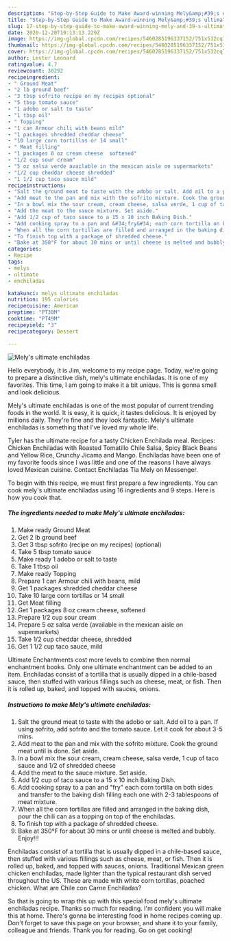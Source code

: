 ```yaml
---
description: "Step-by-Step Guide to Make Award-winning Mely&amp;#39;s ultimate enchiladas"
title: "Step-by-Step Guide to Make Award-winning Mely&amp;#39;s ultimate enchiladas"
slug: 17-step-by-step-guide-to-make-award-winning-mely-and-39-s-ultimate-enchiladas
date: 2020-12-20T19:13:13.229Z
image: https://img-global.cpcdn.com/recipes/5460285196337152/751x532cq70/melys-ultimate-enchiladas-recipe-main-photo.jpg
thumbnail: https://img-global.cpcdn.com/recipes/5460285196337152/751x532cq70/melys-ultimate-enchiladas-recipe-main-photo.jpg
cover: https://img-global.cpcdn.com/recipes/5460285196337152/751x532cq70/melys-ultimate-enchiladas-recipe-main-photo.jpg
author: Lester Leonard
ratingvalue: 4.7
reviewcount: 30292
recipeingredient:
- " Ground Meat"
- "2 lb ground beef"
- "3 tbsp sofrito recipe on my recipes optional"
- "5 tbsp tomato sauce"
- "1 adobo or salt to taste"
- "1 tbsp oil"
- " Topping"
- "1 can Armour chili with beans mild"
- "1 packages shredded cheddar cheese"
- "10 large corn tortillas or 14 small"
- " Meat filling"
- "1 packages 8 oz cream cheese  softened"
- "1/2 cup sour cream"
- "5 oz salsa verde available in the mexican aisle on supermarkets"
- "1/2 cup cheddar cheese shredded"
- "1 1/2 cup taco sauce mild"
recipeinstructions:
- "Salt the ground meat to taste with the adobo or salt. Add oil to a pan. If using sofrito, add sofrito and the tomato sauce. Let it cook for about 3-5 mins."
- "Add meat to the pan and mix with the sofrito mixture. Cook the ground meat until is done. Set aside."
- "In a bowl mix the sour cream, cream cheese, salsa verde, 1 cup of taco sauce and 1/2 of shredded cheese"
- "Add the meat to the sauce mixture. Set aside."
- "Add 1/2 cup of taco sauce to a 15 x 10 inch Baking Dish."
- "Add cooking spray to a pan and &#34;fry&#34; each corn tortilla on both sides and transfer to the baking dish filling each one with 2-3 tablespoons of meat mixture."
- "When all the corn tortillas are filled and arranged in the baking dish, pour the chili can as a topping on top of the enchiladas."
- "To finish top with a package of shredded cheese."
- "Bake at 350°F for about 30 mins or until cheese is melted and bubbly.  Enjoy!!!"
categories:
- Recipe
tags:
- melys
- ultimate
- enchiladas

katakunci: melys ultimate enchiladas 
nutrition: 195 calories
recipecuisine: American
preptime: "PT38M"
cooktime: "PT49M"
recipeyield: "3"
recipecategory: Dessert

---
```



![Mely&#39;s ultimate enchiladas](https://img-global.cpcdn.com/recipes/5460285196337152/751x532cq70/melys-ultimate-enchiladas-recipe-main-photo.jpg)

Hello everybody, it is Jim, welcome to my recipe page. Today, we're going to prepare a distinctive dish, mely&#39;s ultimate enchiladas. It is one of my favorites. This time, I am going to make it a bit unique. This is gonna smell and look delicious.

Mely&#39;s ultimate enchiladas is one of the most popular of current trending foods in the world. It is easy, it is quick, it tastes delicious. It is enjoyed by millions daily. They're fine and they look fantastic. Mely&#39;s ultimate enchiladas is something that I've loved my whole life.

Tyler has the ultimate recipe for a tasty Chicken Enchilada meal. Recipes: Chicken Enchiladas with Roasted Tomatillo Chile Salsa, Spicy Black Beans and Yellow Rice, Crunchy Jicama and Mango. Enchiladas have been one of my favorite foods since I was little and one of the reasons I have always loved Mexican cuisine. Contact Enchiladas Tia Mely on Messenger.


To begin with this recipe, we must first prepare a few ingredients. You can cook mely&#39;s ultimate enchiladas using 16 ingredients and 9 steps. Here is how you cook that.

<!--inarticleads1-->

##### The ingredients needed to make Mely&#39;s ultimate enchiladas:

1. Make ready  Ground Meat
1. Get 2 lb ground beef
1. Get 3 tbsp sofrito (recipe on my recipes) (optional)
1. Take 5 tbsp tomato sauce
1. Make ready 1 adobo or salt to taste
1. Take 1 tbsp oil
1. Make ready  Topping
1. Prepare 1 can Armour chili with beans, mild
1. Get 1 packages shredded cheddar cheese
1. Take 10 large corn tortillas or 14 small
1. Get  Meat filling
1. Get 1 packages 8 oz cream cheese,  softened
1. Prepare 1/2 cup sour cream
1. Prepare 5 oz salsa verde (available in the mexican aisle on supermarkets)
1. Take 1/2 cup cheddar cheese, shredded
1. Get 1 1/2 cup taco sauce, mild


Ultimate Enchantments cost more levels to combine then normal enchantment books. Only one ultimate enchantment can be added to an item. Enchiladas consist of a tortilla that is usually dipped in a chile-based sauce, then stuffed with various fillings such as cheese, meat, or fish. Then it is rolled up, baked, and topped with sauces, onions. 

<!--inarticleads2-->

##### Instructions to make Mely&#39;s ultimate enchiladas:

1. Salt the ground meat to taste with the adobo or salt. Add oil to a pan. If using sofrito, add sofrito and the tomato sauce. Let it cook for about 3-5 mins.
1. Add meat to the pan and mix with the sofrito mixture. Cook the ground meat until is done. Set aside.
1. In a bowl mix the sour cream, cream cheese, salsa verde, 1 cup of taco sauce and 1/2 of shredded cheese
1. Add the meat to the sauce mixture. Set aside.
1. Add 1/2 cup of taco sauce to a 15 x 10 inch Baking Dish.
1. Add cooking spray to a pan and &#34;fry&#34; each corn tortilla on both sides and transfer to the baking dish filling each one with 2-3 tablespoons of meat mixture.
1. When all the corn tortillas are filled and arranged in the baking dish, pour the chili can as a topping on top of the enchiladas.
1. To finish top with a package of shredded cheese.
1. Bake at 350°F for about 30 mins or until cheese is melted and bubbly.  Enjoy!!!


Enchiladas consist of a tortilla that is usually dipped in a chile-based sauce, then stuffed with various fillings such as cheese, meat, or fish. Then it is rolled up, baked, and topped with sauces, onions. Traditional Mexican green chicken enchiladas, made lighter than the typical restaurant dish served throughout the US. These are made with white corn tortillas, poached chicken. What are Chile con Carne Enchiladas? 

So that is going to wrap this up with this special food mely&#39;s ultimate enchiladas recipe. Thanks so much for reading. I'm confident you will make this at home. There's gonna be interesting food in home recipes coming up. Don't forget to save this page on your browser, and share it to your family, colleague and friends. Thank you for reading. Go on get cooking!
